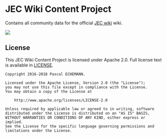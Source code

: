 # JEC Wiki Content Project

Contains all community data for the official [JEC wiki][jec-url] wiki.

[![][jec-logo]][jec-url]

## License

This JEC Wiki Content Project is licensed under Apache 2.0. Full license text is available in [LICENSE](LICENSE).

```
Copyright 2016-2018 Pascal ECHEMANN.

Licensed under the Apache License, Version 2.0 (the "License");
you may not use this file except in compliance with the License.
You may obtain a copy of the License at

    http://www.apache.org/licenses/LICENSE-2.0

Unless required by applicable law or agreed to in writing, software
distributed under the License is distributed on an "AS IS" BASIS,
WITHOUT WARRANTIES OR CONDITIONS OF ANY KIND, either express or implied.
See the License for the specific language governing permissions and
limitations under the License.
```

[jec-url]: http://jecproject.org/wiki
[jec-logo]: https://raw.githubusercontent.com/jec-project/JEC/master/assets/jec-logos/jec-logo.png

